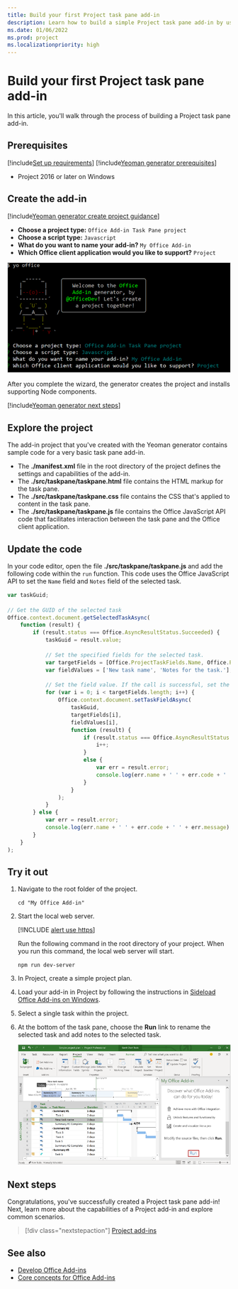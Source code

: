 ```yaml
---
title: Build your first Project task pane add-in
description: Learn how to build a simple Project task pane add-in by using the Office JS API.
ms.date: 01/06/2022
ms.prod: project
ms.localizationpriority: high
---
```


# Build your first Project task pane add-in

In this article, you'll walk through the process of building a Project task pane add-in.

## Prerequisites

[!include[Set up requirements](../includes/set-up-dev-environment-beforehand.md)]
[!include[Yeoman generator prerequisites](../includes/quickstart-yo-prerequisites.md)]

- Project 2016 or later on Windows

## Create the add-in

[!include[Yeoman generator create project guidance](../includes/yo-office-command-guidance.md)]

- **Choose a project type:** `Office Add-in Task Pane project`
- **Choose a script type:** `Javascript`
- **What do you want to name your add-in?** `My Office Add-in`
- **Which Office client application would you like to support?** `Project`

![Screenshot showing the prompts and answers for the Yeoman generator in a command line interface.](../images/yo-office-project.png)

After you complete the wizard, the generator creates the project and installs supporting Node components.

[!include[Yeoman generator next steps](../includes/yo-office-next-steps.md)]

## Explore the project

The add-in project that you've created with the Yeoman generator contains sample code for a very basic task pane add-in.

- The **./manifest.xml** file in the root directory of the project defines the settings and capabilities of the add-in.
- The **./src/taskpane/taskpane.html** file contains the HTML markup for the task pane.
- The **./src/taskpane/taskpane.css** file contains the CSS that's applied to content in the task pane.
- The **./src/taskpane/taskpane.js** file contains the Office JavaScript API code that facilitates interaction between the task pane and the Office client application.

## Update the code

In your code editor, open the file **./src/taskpane/taskpane.js** and add the following code within the `run` function. This code uses the Office JavaScript API to set the `Name` field and `Notes` field of the selected task.

```js
var taskGuid;

// Get the GUID of the selected task
Office.context.document.getSelectedTaskAsync(
    function (result) {
        if (result.status === Office.AsyncResultStatus.Succeeded) {
            taskGuid = result.value;

            // Set the specified fields for the selected task.
            var targetFields = [Office.ProjectTaskFields.Name, Office.ProjectTaskFields.Notes];
            var fieldValues = ['New task name', 'Notes for the task.'];

            // Set the field value. If the call is successful, set the next field.
            for (var i = 0; i < targetFields.length; i++) {
                Office.context.document.setTaskFieldAsync(
                    taskGuid,
                    targetFields[i],
                    fieldValues[i],
                    function (result) {
                        if (result.status === Office.AsyncResultStatus.Succeeded) {
                            i++;
                        }
                        else {
                            var err = result.error;
                            console.log(err.name + ' ' + err.code + ' ' + err.message);
                        }
                    }
                );
            }
        } else {
            var err = result.error;
            console.log(err.name + ' ' + err.code + ' ' + err.message);
        }
    }
);
```

## Try it out

1. Navigate to the root folder of the project.

    ```command&nbsp;line
    cd "My Office Add-in"
    ```

1. Start the local web server.

    [!INCLUDE [alert use https](../includes/alert-use-https.md)]

    Run the following command in the root directory of your project. When you run this command, the local web server will start.

    ```command&nbsp;line
    npm run dev-server
    ```

1. In Project, create a simple project plan.

1. Load your add-in in Project by following the instructions in [Sideload Office Add-ins on Windows](../testing/create-a-network-shared-folder-catalog-for-task-pane-and-content-add-ins.md).

1. Select a single task within the project.

1. At the bottom of the task pane, choose the **Run** link to rename the selected task and add notes to the selected task.

    ![Screenshot of the Project application with the task pane add-in loaded.](../images/project-quickstart-addin-1.png)

## Next steps

Congratulations, you've successfully created a Project task pane add-in! Next, learn more about the capabilities of a Project add-in and explore common scenarios.

> [!div class="nextstepaction"]
> [Project add-ins](../project/project-add-ins.md)

## See also

- [Develop Office Add-ins](../develop/develop-overview.md)
- [Core concepts for Office Add-ins](../overview/core-concepts-office-add-ins.md)

